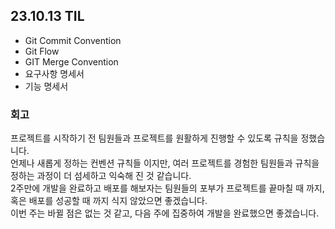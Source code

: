 ## 23.10.13 TIL  
* Git Commit Convention  
* Git Flow  
* GIT Merge Convention
* 요구사항 명세서  
* 기능 명세서

### 회고  
프로젝트를 시작하기 전 팀원들과 프로젝트를 원활하게 진행할 수 있도록 규칙을 정했습니다.  
언제나 새롭게 정하는 컨벤션 규칙들 이지만, 여러 프로젝트를 경험한 팀원들과 규칙을 정하는 과정이 더 섬세하고 익숙해 진 것 같습니다.  
2주만에 개발을 완료하고 배포를 해보자는 팀원들의 포부가 프로젝트를 끝마칠 때 까지, 혹은 배포를 성공할 때 까지 식지 않았으면 좋겠습니다.  
이번 주는 바뀔 점은 없는 것 같고, 다음 주에 집중하여 개발을 완료했으면 좋겠습니다.  